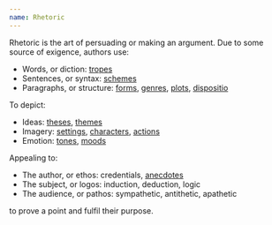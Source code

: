 ```yaml
---
name: Rhetoric
---
```


Rhetoric is the art of persuading or making an argument. Due to some source of exigence, authors use:

* Words, or diction: [tropes](https://en.wikipedia.org/wiki/Trope_(literature))
* Sentences, or syntax: [schemes](https://en.wikipedia.org/wiki/Scheme_(linguistics))
* Paragraphs, or structure: [forms](https://en.wikipedia.org/wiki/List_of_narrative_forms), [genres](https://en.wikipedia.org/wiki/Literary_genre), [plots](https://en.wikipedia.org/wiki/Plot_(narrative)), [dispositio](https://en.wikipedia.org/wiki/Dispositio)

To depict:

* Ideas: [theses](https://en.wikipedia.org/wiki/Thesis_statement), [themes](https://en.wikipedia.org/wiki/Theme_(narrative))
* Imagery: [settings](https://en.wikipedia.org/wiki/Setting_(narrative)), [characters](https://en.wikipedia.org/wiki/Character_(arts)), [actions](https://en.wikipedia.org/wiki/Action_(narrative))
* Emotion: [tones](https://en.wikipedia.org/wiki/Tone_(literature)), [moods](https://en.wikipedia.org/wiki/Mood_(literature))

Appealing to:

* The author, or ethos: credentials, [anecdotes](https://en.wikipedia.org/wiki/Anecdote)
* The subject, or logos: induction, deduction, logic
* The audience, or pathos: sympathetic, antithetic, apathetic

to prove a point and fulfil their purpose.
